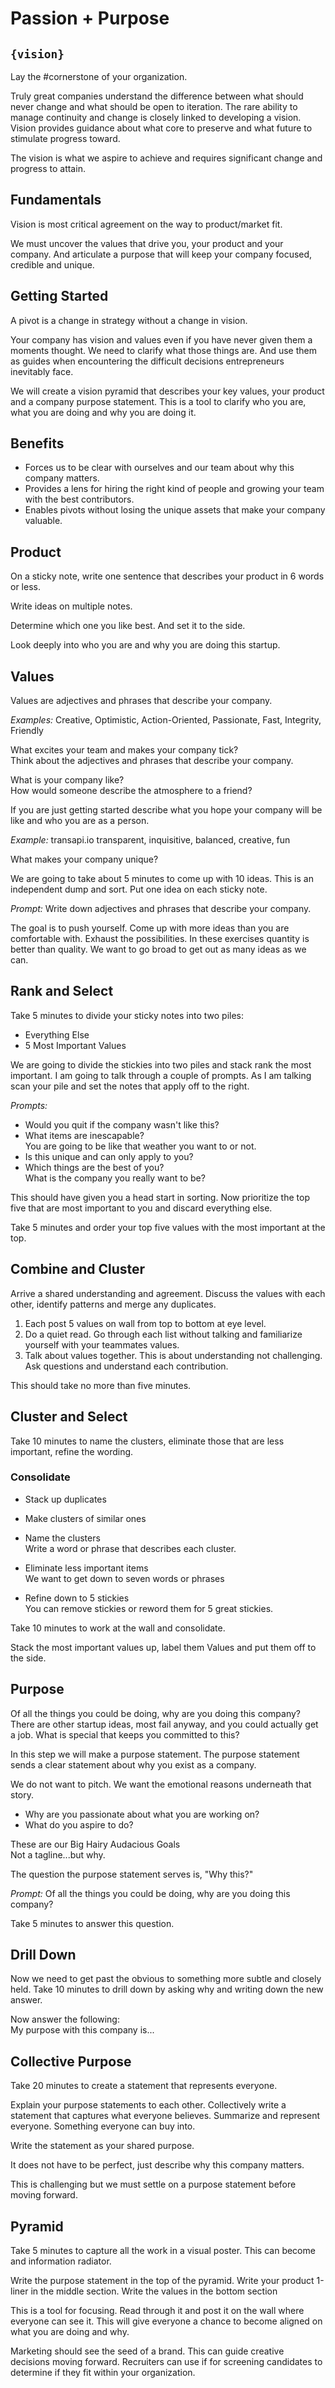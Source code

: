 # Passion + Purpose

## ```{vision}```
Lay the #cornerstone of your organization.

Truly great companies understand the difference between what should never change and what should be open to iteration. The rare ability to manage continuity and change is closely linked to developing a vision. Vision provides guidance about what core to preserve and what future to stimulate progress toward. 

The vision is what we aspire to achieve and requires significant change and progress to attain.

## Fundamentals
Vision is most critical agreement on the way to product/market fit.

We must uncover the values that drive you, your product and your company. And articulate a purpose that will keep your company focused, credible and unique.

## Getting Started
A pivot is a change in strategy without a change in vision.

Your company has vision and values even if you have never given them a moments thought. We need to clarify what those things are. And use them as guides when encountering the difficult decisions entrepreneurs inevitably face.

We will create a vision pyramid that describes your key values, your product and a company purpose statement. This is a tool to clarify who you are, what you are doing and why you are doing it.

## Benefits
* Forces us to be clear with ourselves and our team about why this company matters.
* Provides a lens for hiring the right kind of people and growing your team with the best contributors.
* Enables pivots without losing the unique assets that make your company valuable.

## Product
On a sticky note, write one sentence that describes your product in 6 words or less.

Write ideas on multiple notes.

Determine which one you like best. And set it to the side.

Look deeply into who you are and why you are doing this startup.

## Values
Values are adjectives and phrases that describe your company.

*Examples:* Creative, Optimistic, Action-Oriented, Passionate, Fast, Integrity, Friendly

What excites your team and makes your company tick?<br>
Think about the adjectives and phrases that describe your company.

What is your company like?<br>
How would someone describe the atmosphere to a friend?

If you are just getting started describe what you hope your company will be like and who you are as a person.

*Example:*
transapi.io
transparent, inquisitive, balanced, creative, fun

What makes your company unique?

We are going to take about 5 minutes to come up with 10 ideas. This is an independent dump and sort. Put one idea on each sticky note.

*Prompt:*
Write down adjectives and phrases that describe your company.

The goal is to push yourself. Come up with more ideas than you are comfortable with. Exhaust the possibilities. In these exercises quantity is better than quality. We want to go broad to get out as many ideas as we can.

## Rank and Select
Take 5 minutes to divide your sticky notes into two piles:

* Everything Else
* 5 Most Important Values

We are going to divide the stickies into two piles and stack rank the most important. I am going to talk through a couple of prompts. As I am talking scan your pile and set the notes that apply off to the right.

*Prompts:*

* Would you quit if the company wasn't like this?
* What items are inescapable?<br>You are going to be like that weather you want to or not.
* Is this unique and can only apply to you?
* Which things are the best of you?<br>What is the company you really want to be?

This should have given you a head start in sorting. Now prioritize the top five that are most important to you and discard everything else.

Take 5 minutes and order your top five values with the most important at the top.

## Combine and Cluster
Arrive a shared understanding and agreement.
Discuss the values with each other, identify patterns and merge any duplicates.

1. Each post 5 values on wall from top to bottom at eye level.
2. Do a quiet read. Go through each list without talking and familiarize yourself with your teammates values.
3. Talk about values together. This is about understanding not challenging. Ask questions and understand each contribution.

This should take no more than five minutes.

## Cluster and Select
Take 10 minutes to name the clusters, eliminate those that are less important, refine the wording.

### Consolidate
* Stack up duplicates
* Make clusters of similar ones

* Name the clusters<br>Write a word or phrase that describes each cluster.
* Eliminate less important items<br>We want to get down to seven words or phrases 
* Refine down to 5 stickies<br>You can remove stickies or reword them for 5 great stickies.

Take 10 minutes to work at the wall and consolidate.

Stack the most important values up, label them Values and put them off to the side.

## Purpose
Of all the things you could be doing, why are you doing this company? There are other startup ideas, most fail anyway, and you could actually get a job. What is special that keeps you committed to this?

In this step we will make a purpose statement.
The purpose statement sends a clear statement about why you exist as a company.

We do not want to pitch. We want the emotional reasons underneath that story. 

* Why are you passionate about what you are working on?
* What do you aspire to do?

These are our Big Hairy Audacious Goals<br>
Not a tagline...but why.

The question the purpose statement serves is, "Why this?"

*Prompt:*
Of all the things you could be doing, why are you doing this company?

Take 5 minutes to answer this question.

## Drill Down
Now we need to get past the obvious to something more subtle and closely held. Take 10 minutes to drill down by asking why and writing down the new answer.

Now answer the following:<br>
My purpose with this company is...

## Collective Purpose
Take 20 minutes to create a statement that represents everyone. 

Explain your purpose statements to each other.
Collectively write a statement that captures what everyone believes.
  Summarize and represent everyone.
	Something everyone can buy into.

Write the statement as your shared purpose.

It does not have to be perfect, just describe why this company matters.

This is challenging but we must settle on a purpose statement before moving forward.

## Pyramid
Take 5 minutes to capture all the work in a visual poster. This can become and information radiator.

Write the purpose statement in the top of the pyramid.
Write your product 1-liner in the middle section.
Write the values in the bottom section

This is a tool for focusing. Read through it and post it on the wall where everyone can see it.
This will give everyone a chance to become aligned on what you are doing and why.

Marketing should see the seed of a brand. This can guide creative decisions moving forward.
Recruiters can use if for screening candidates to determine if they fit within your organization.
